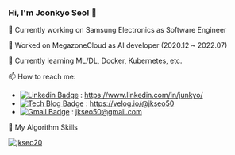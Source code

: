 ### Hi, I'm Joonkyo Seo! 👋
🔭 Currently working on Samsung Electronics as Software Engineer

🔭 Worked on MegazoneCloud as AI developer (2020.12 ~ 2022.07)


🌱 Currently learning ML/DL, Docker, Kubernetes, etc.


📫 How to reach me:

 - [![Linkedin Badge](https://img.shields.io/badge/-LinkedIn-blue?style=flat-square&logo=Linkedin&logoColor=white&link=https://www.linkedin.com/in/junkyo/)](https://www.linkedin.com/in/junkyo/) : https://www.linkedin.com/in/junkyo/ 
 - [![Tech Blog Badge](http://img.shields.io/badge/-Tech%20blog-black?style=flat-square&logo=github&link=https://velog.io/@jkseo50)](https://velog.io/@jkseo50) : https://velog.io/@jkseo50
 - [![Gmail Badge](https://img.shields.io/badge/Gmail-d14836?style=flat-square&logo=Gmail&logoColor=white&link=mailto:jkseo50@gmail.com)](mailto:jkseo50@gmail.com) : jkseo50@gmail.com


<!-- 📊 My Github Stats

![Joonkkyo's GitHub stats](https://github-readme-stats.vercel.app/api?username=Joonkkyo&show_icons=true&theme=default) -->


🚀 My Algorithm Skills

[![jkseo20](http://mazassumnida.wtf/api/v2/generate_badge?boj=jkseo20)](https://solved.ac/jkseo20)
